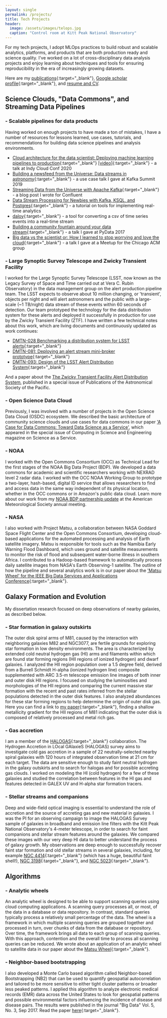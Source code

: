 ```yaml
---
layout: single
permalink: /projects/
title: Tech Projects
header:
  image: /assets/images/telops.jpg
  caption: "Control room at Kitt Peak National Observatory"
---
```


For my tech projects, I adopt MLOps practices to build robust
and scalable analytics, platforms, and products that are both production
ready and science quality.
I've worked on a lot of cross-disciplinary data analysis projects and enjoy learning
about techniques and tools for ensuring reproducibility in the era
of increasingly growing datasets.

Here are my [publications](https://ui.adsabs.harvard.edu/public-libraries/Hp6pLt5wST6qNm4mzzjfOw){:target="_blank"}, [Google scholar profile](http://scholar.google.com/citations?user=x1kZj8MAAAAJ&hl=en){:target="_blank"}, and [resume and CV](/resume/).

## Science Clouds, "Data Commons", and Streaming Data Pipelines

### - Scalable pipelines for data products
Having worked on enough projects to have made a ton of mistakes, I have a number of
resources for lessons learned, use cases, tutorials, and recommendations for
building data science pipelines and analysis environments.

* [Cloud architecture for the data scientist: Deploying machine learning pipelines to production](https://2020.indycloudconf.com/talks/cloud-architecture-for-the-data-scientist-deploying-machine-learning-pipelines-to-production/){:target="_blank"} [[video]](https://www.youtube.com/watch?v=y0H5Et4hDVQ&list=PLt4L3V8wVnF7cIGxf4nkxScMKcm1Uxvt){:target="_blank"} - a talk at Indy Cloud Conf 2020
* [Building a newsfeed from the Universe: Data streams in astronomy](https://www.confluent.io/kafka-summit-san-francisco-2019/building-a-newsfeed-from-the-universe-data-streams-in-astronomy/){:target="_blank"} - a use case talk I gave at Kafka Summit 2019
* [Streaming Data from the Universe with Apache Kafka](https://www.confluent.io/blog/streaming-data-from-the-universe-with-apache-kafka/){:target="_blank"} - a blog post I wrote for Confluent
* [Data Stream Processing for Newbies with Kafka, KSQL, and Postgres](https://medium.com/high-alpha/data-stream-processing-for-newbies-with-kafka-ksql-and-postgres-c30309cfaaf8){:target="_blank"} - a tutorial on tools for implementing real-time analytics
* [daloy](https://github.com/mtpatter/daloy){:target="_blank"} - a tool for converting a csv of time series events into a real-time stream
* [Building a community fountain around your data stream](https://channel9.msdn.com/Events/PyData/Seattle2017/BRK09){:target="_blank"} - a talk I gave at PyData 2017
* [Big data vs the scientist or: How I learned to stop worrying and love the cloud](https://soundcloud.com/loyolachicago/big-data-vs-the-scientist-maria-patterson){:target="_blank"} - a talk I gave at a Meetup for the Chicago ACM group


### - Large Synoptic Survey Telescope and Zwicky Transient Facility
I worked for the Large Synoptic Survey Telescope (LSST, now known as the
Legacy Survey of Space and Time carried out at Vera C. Rubin Observatory) in the
data management group on the alert production pipeline team.  The LSST expects to
observe about 10 million changing, or 'transient',
objects per night and will alert astronomers and the public with a large-scale
(~1 TB/night) data stream of these events within 60 seconds of detection.
Our team prototyped the technology for the data distribution system for these
alerts and deployed it successfully in production for use by the Zwicky
Transient Facility (ZTF).  I have written a few technical notes about this work,
which are living documents and continuously updated as work continues:

* [DMTN-028 Benchmarking a distribution system for LSST alerts](https://dmtn-028.lsst.io){:target="_blank"}
* [DMTN-081: Deploying an alert stream mini-broker prototype](https://dmtn-081.lsst.io/){:target="_blank"}
* [DMTN-093: Design of the LSST Alert Distribution System](https://dmtn-093.lsst.io/){:target="_blank"}

And a paper about the [The Zwicky Transient Facility Alert Distribution System](/new-paper-zads/), published in a special
issue of Publications of the Astronomical Society of the Pacific.

### - Open Science Data Cloud
Previously, I was involved with a number of projects in the Open Science Data
Cloud (OSDC) ecosystem.  We described the basic architecture of community science
clouds and use cases for data commons in our paper ['A Case for Data Commons:
Toward Data Science as a Service'](/new-paper-data-commons/),
which appeared in the special issue of Computing in Science and Engineering
magazine on Science as a Service.


### - NOAA
I worked with the Open Commons Consortium (OCC) as Technical Lead for the first stages of the
NOAA Big Data Project (BDP).  We developed a data commons for academic and
scientific researchers working with NEXRAD level 2 radar data.  I worked with
the OCC NOAA Working Group to prototype a two-layer, hash-based, digital ID service that allows
researchers to find and access data in the same way independent of its physical
location, whether
in the OCC commons or in Amazon's public data cloud.
Learn more about our work from my [NOAA BDP partnership update](/ams-noaa-crada-update/)
at the American Meteorological Society annual meeting.

### - NASA
I also worked with Project Matsu, a collaboration between NASA Goddard Space Flight
Center and the Open Commons Consortium,
developing cloud-based applications for the automated processing and analysis of Earth satellite imagery.
Matsu is responsible for tools such as the Namibia Early Warning Flood
Dashboard, which uses ground and satellite measurements to monitor the risk of
flood and subsequent water-borne illness in southern Africa.
I contributed to a Hadoop-based framework to automatically process daily
satellite images from NASA's Earth Observing-1 satellite.
The outline of how the pipeline and several analytics work is in our paper
about the ['Matsu Wheel' for the IEEE Big Data Services and Applications
Conference](http://ieeexplore.ieee.org/document/7474368/){:target="_blank"}.

## Galaxy Formation and Evolution

My dissertation research focused on deep observations of nearby galaxies, as described below.

### - Star formation in galaxy outskirts
The outer disk spiral arms of M81, caused by the interaction with neighboring galaxies M82 and NGC3077, are fertile grounds for exploring star formation in low density environments. The area is characterized by extended cold neutral hydrogen gas (HI) arms and filaments within which are found star forming regions (HII regions of ionized hydrogen) and dwarf galaxies. I analyzed the HII region population over a 1.5 degree field, derived from a Burrell Schmidt H-alpha (ionized hydrogen line) composite supplemented with ARC 3.5-m telescope emission line images of both inner and outer disk HII regions. I focused on studying the luminosities and morphologies of the HII regions and comparing the current massive star formation with the recent and past rates inferred from the stellar populations detected in the outer disk features. I also analyzed abundances for these star forming regions to help determine the origin of outer disk gas. Here you can find a link to [my paper](http://adsabs.harvard.edu/abs/2012MNRAS.422..401P){:target="_blank"}, finding a shallow metallicity gradient for the HII regions of M81 indicating that the outer disk is composed of relatively processed and metal rich gas.

### - Gas accretion
I am a member of the [HALOGAS](http://www.astron.nl/halogas/){:target="_blank"} collaboration. The Hydrogen Accretion in LOcal GAlaxieS (HALOGAS) survey aims to investigate cold gas accretion in a sample of 22 neutrally-selected nearby spiral galaxies with 120 hours of integrated observation time at 21 cm for each target. The data are sensitive enough to study faint neutral hydrogen in the galaxy outskirts and to search for halogas and for possible accreting gas clouds. I worked on modeling the HI (cold hydrogen) for a few of these galaxies and studied the correlation between features in the HI gas and features detected in GALEX UV and H-alpha star formation tracers.

### - Stellar streams and companions
Deep and wide-field optical imaging is essential to understand the role of accretion and the source of accreting gas and new material in galaxies. I was the PI for an observing campaign to image the HALOGAS Survey sample of galaxies in broadband and emission line filters with the Kitt Peak National Observatory's 4-meter telescope, in order to search for faint companions and stellar stream features around the galaxies. We compared these images with our very deep HI data to better understand the process of galaxy growth.
My observations are deep enough to successfully recover faint star formation and old stellar streams in several galaxies, including, for example [NGC 4414](http://adsabs.harvard.edu/abs/2014A%26A...566A..80D){:target="_blank"} (which has a huge, beautiful faint shell!), [NGC 3198](http://adsabs.harvard.edu/abs/2013A%26A...554A.125G){:target="_blank"}, and [NGC 5023](http://adsabs.harvard.edu/abs/2013MNRAS.434.2069K){:target="_blank"}.

## Algorithms

### - Analytic wheels
An analytic wheel is designed to be able to support scanning queries using
cloud computing applications. A scanning query processes all, or most, of the
data in a database or data repository. In contrast, standard queries typically
process a relatively small percentage of the data. The wheel is a framework in
which multiple scanning queries are grouped together and processed in turn,
over chunks of data from the database or repository. Over time, the framework
brings all data to each group of scanning queries. With this approach,
contention and the overall time to process all scanning queries can be reduced.
We wrote about an application of an analytic wheel to satellite data in our
paper about the [Matsu Wheel](http://ieeexplore.ieee.org/document/7474368/){:target="_blank"}.

### - Neighbor-based bootstrapping
I also developed a Monte Carlo based algorithm called Neighbor-based
Bootstrapping (NB2) that can be used to quantify geospatial autocorrelation and
tailored to be more sensitive to either tight cluster patterns or broader less
peaked patterns. I applied this algorithm to analyze electronic medical records (EMR) data across the United States to
look for geospatial patterns and possible environmental factors influencing the incidence of disease and disease pairs.  The results were published in the journal "Big Data" Vol. 5, No. 3, Sep 2017.  Read the paper [here](https://arxiv.org/abs/1703.01692){:target="_blank"}.
